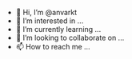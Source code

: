 - 👋 Hi, I’m @anvarkt
- 👀 I’m interested in ...
- 🌱 I’m currently learning ...
- 💞️ I’m looking to collaborate on ...
- 📫 How to reach me ...

<!---
anvarkt/anvarkt is a ✨ special ✨ repository because its `README.md` (this file) appears on your GitHub profile.
You can click the Preview link to take a look at your changes.
--->
